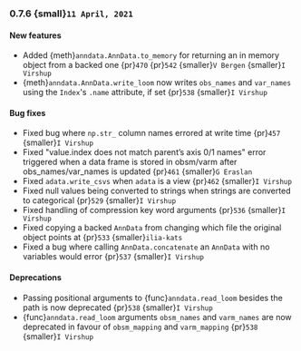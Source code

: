 ### 0.7.6 {small}`11 April, 2021`

#### New features

- Added {meth}`anndata.AnnData.to_memory` for returning an in memory object from a backed one {pr}`470` {pr}`542` {smaller}`V Bergen` {smaller}`I Virshup`
- {meth}`anndata.AnnData.write_loom` now writes `obs_names` and `var_names` using the `Index`'s `.name` attribute, if set {pr}`538` {smaller}`I Virshup`

#### Bug fixes

- Fixed bug where `np.str_` column names errored at write time {pr}`457` {smaller}`I Virshup`
- Fixed "value.index does not match parent’s axis 0/1 names" error triggered when a data frame is stored in obsm/varm after obs_names/var_names is updated {pr}`461` {smaller}`G Eraslan`
- Fixed `adata.write_csvs` when `adata` is a view {pr}`462` {smaller}`I Virshup`
- Fixed null values being converted to strings when strings are converted to categorical {pr}`529` {smaller}`I Virshup`
- Fixed handling of compression key word arguments {pr}`536` {smaller}`I Virshup`
- Fixed copying a backed `AnnData` from changing which file the original object points at {pr}`533` {smaller}`ilia-kats`
- Fixed a bug where calling `AnnData.concatenate` an `AnnData` with no variables would error {pr}`537` {smaller}`I Virshup`

#### Deprecations

- Passing positional arguments to {func}`anndata.read_loom` besides the path is now deprecated {pr}`538` {smaller}`I Virshup`
- {func}`anndata.read_loom` arguments `obsm_names` and `varm_names` are now deprecated in favour of `obsm_mapping` and `varm_mapping` {pr}`538` {smaller}`I Virshup`
